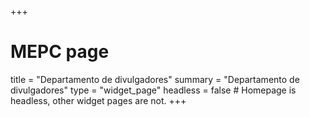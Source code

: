 +++
# MEPC page
title = "Departamento de divulgadores"
summary = "Departamento de divulgadores"
type = "widget_page"
headless = false  # Homepage is headless, other widget pages are not.
+++

